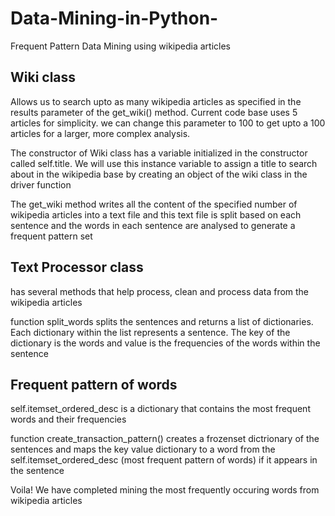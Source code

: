 # Data-Mining-in-Python-
Frequent Pattern Data Mining using wikipedia articles

## Wiki class
Allows us to search upto as many wikipedia articles as specified in the results parameter of the get_wiki() method. Current code base uses 5 articles for simplicity. we can change this parameter to 100 to get upto a 100 articles for a larger, more complex analysis.

The constructor of Wiki class has a variable initialized in the constructor called self.title. We will use this instance variable to assign a title to search about in the wikipedia base by creating an object of the wiki class in the driver function

The get_wiki method writes all the content of the specified number of wikipedia articles into a text file and this text file is split based on each sentence and the words in each sentence are analysed to generate a frequent pattern set

## Text Processor class 
has several methods that help process, clean and process data from the wikipedia articles

function split_words splits the sentences and returns a list of dictionaries. Each dictionary within the list represents a sentence. The key of the dictionary is the words and value is the frequencies of the words within the sentence

## Frequent pattern of words 
self.itemset_ordered_desc is a dictionary that contains the most frequent words and their frequencies


function create_transaction_pattern() creates a frozenset dictrionary of the sentences and maps the key value dictionary to a word from the self.itemset_ordered_desc (most frequent pattern of words) if it appears in the sentence

Voila! We have completed mining the most frequently occuring words from wikipedia articles
